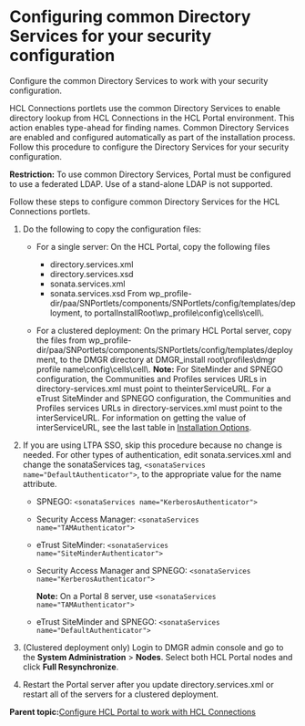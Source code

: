 # Configuring common Directory Services for your security configuration

Configure the common Directory Services to work with your security configuration.

HCL Connections portlets use the common Directory Services to enable directory lookup from HCL Connections in the HCL Portal environment. This action enables type-ahead for finding names. Common Directory Services are enabled and configured automatically as part of the installation process. Follow this procedure to configure the Directory Services for your security configuration.

**Restriction:** To use common Directory Services, Portal must be configured to use a federated LDAP. Use of a stand-alone LDAP is not supported.

Follow these steps to configure common Directory Services for the HCL Connections portlets.

1.  Do the following to copy the configuration files:

    -   For a single server: On the HCL Portal, copy the following files

        -   directory.services.xml
        -   directory.services.xsd
        -   sonata.services.xml
        -   sonata.services.xsd
        From wp\_profile-dir/paa/SNPortlets/components/SNPortlets/config/templates/deployment, to portalInstallRoot\\wp\_profile\\config\\cells\\cell\\.

    -   For a clustered deployment: On the primary HCL Portal server, copy the files from wp\_profile-dir/paa/SNPortlets/components/SNPortlets/config/templates/deployment, to the DMGR directory at DMGR\_install root\\profiles\\dmgr profile name\\config\\cells\\cell\\.
    **Note:** For SiteMinder and SPNEGO configuration, the Communities and Profiles services URLs in directory-services.xml must point to theinterServiceURL. For a eTrust SiteMinder and SPNEGO configuration, the Communities and Profiles services URLs in directory-services.xml must point to the interServiceURL. For information on getting the value of interServiceURL, see the last table in [Installation Options](r_connections_portlets_install_options.md).

2.  If you are using LTPA SSO, skip this procedure because no change is needed. For other types of authentication, edit sonata.services.xml and change the sonataServices tag, `<sonataServices name="DefaultAuthenticator">`, to the appropriate value for the name attribute.

    -   SPNEGO: `<sonataServices name="KerberosAuthenticator">`
    -   Security Access Manager: `<sonataServices name="TAMAuthenticator">`
    -   eTrust SiteMinder: `<sonataServices name="SiteMinderAuthenticator">`
    -   Security Access Manager and SPNEGO: `<sonataServices name="KerberosAuthenticator">`

        **Note:** On a Portal 8 server, use `<sonataServices name="TAMAuthenticator">`

    -   eTrust SiteMinder and SPNEGO: `<sonataServices name="DefaultAuthenticator">`
3.  \(Clustered deployment only\) Login to DMGR admin console and go to the **System Administration** \> **Nodes**. Select both HCL Portal nodes and click **Full Resynchronize**.

4.  Restart the Portal server after you update directory.services.xml or restart all of the servers for a clustered deployment.


**Parent topic:**[Configure HCL Portal to work with HCL Connections](../connect/c_connections_overview.md)

